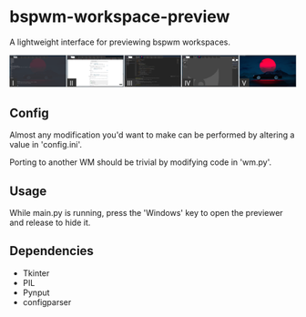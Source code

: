# bspwm-workspace-preview
A lightweight interface for previewing bspwm workspaces.

![Screenshot](Screenshot.png)

## Config
Almost any modification you'd want to make can
be performed by altering a value in 'config.ini'.

Porting to another WM should be trivial by modifying
code in 'wm.py'.

## Usage
While main.py is running, press the 'Windows' key to open the previewer and 
release to hide it.

## Dependencies
- Tkinter
- PIL
- Pynput
- configparser
